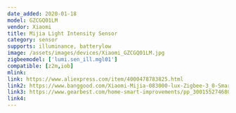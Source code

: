```yaml
---
date_added: 2020-01-18
model: GZCGQ01LM
vendor: Xiaomi
title: Mijia Light Intensity Sensor
category: sensor
supports: illuminance, batterylow
image: /assets/images/devices/Xiaomi_GZCGQ01LM.jpg
zigbeemodel: ['lumi.sen_ill.mgl01']
compatible: [z2m,iob]
mlink: 
link: https://www.aliexpress.com/item/4000478783825.html
link2: https://www.banggood.com/Xiaomi-Mijia-083000-lux-Zigbee-3_0-Smart-Home-Light-Sensor-Monitor-Alarm-Work-with-Xiaomi-Multimode-ZigBee-3_0-Gateway-p-1607833.html
link3: https://www.gearbest.com/home-smart-improvements/pp_3001552746808221.html
link4: 
---
```



